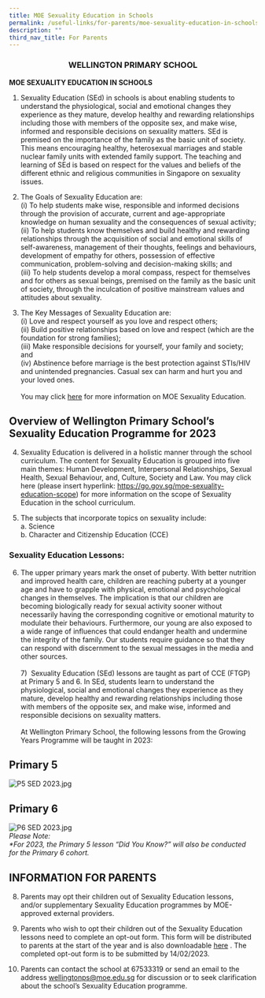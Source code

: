 ```yaml
---
title: MOE Sexuality Education in Schools
permalink: /useful-links/for-parents/moe-sexuality-education-in-schools/
description: ""
third_nav_title: For Parents
---
```

### <center> <strong> WELLINGTON PRIMARY SCHOOL </strong> </center>
	
**MOE SEXUALITY EDUCATION IN SCHOOLS**

1) Sexuality Education (SEd) in schools is about enabling students to understand the physiological, social and emotional changes they experience as they mature, develop healthy and rewarding relationships including those with members of the opposite sex, and make wise, informed and responsible decisions on sexuality matters. SEd is premised on the importance of the family as the basic unit of society. This means encouraging healthy, heterosexual marriages and stable nuclear family units with extended family support. The teaching and learning of SEd is based on respect for the values and beliefs of the different ethnic and religious communities in Singapore on sexuality issues.

2) The Goals of Sexuality Education are:<br>
(i) To help students make wise, responsible and informed decisions through the provision of accurate, current and age-appropriate knowledge on human sexuality and the consequences of sexual activity;<br>
(ii) To help students know themselves and build healthy and rewarding relationships through the acquisition of social and emotional skills of self-awareness, management of their thoughts, feelings and behaviours, development of empathy for others, possession of effective communication, problem-solving and decision-making skills; and<br>
(iii) To help students develop a moral compass, respect for themselves and for others as sexual beings, premised on the family as the basic unit of society, through the inculcation of positive mainstream values and attitudes about sexuality.<br>

3) The Key Messages of Sexuality Education are:<br>
(i) Love and respect yourself as you love and respect others; <br>
(ii) Build positive relationships based on love and respect (which are the foundation for strong families);<br>
(iii) Make responsible decisions for yourself, your family and society; and<br>
(iv) Abstinence before marriage is the best protection against STIs/HIV and unintended pregnancies. Casual sex can harm and hurt you and your loved ones.<br>
<br>You may click [here](https://go.gov.sg/moe-sexuality-education) for more information on MOE Sexuality Education.

Overview of Wellington Primary School’s Sexuality Education Programme for 2023
------------------------------------------------------------------------------

  

4) Sexuality Education is delivered in a holistic manner through the school curriculum. The content for Sexuality Education is grouped into five main themes: Human Development, Interpersonal Relationships, Sexual Health, Sexual Behaviour, and, Culture, Society and Law. You may click here (please insert hyperlink: https://go.gov.sg/moe-sexuality-education-scope) for more information on the scope of Sexuality Education in the school curriculum.

  

5) The subjects that incorporate topics on sexuality include:<br>
a. Science<br>
b. Character and Citizenship Education (CCE)

  

### Sexuality Education Lessons: 

  

6) The upper primary years mark the onset of puberty. With better nutrition and improved health care, children are reaching puberty at a younger age and have to grapple with physical, emotional and psychological changes in themselves. The implication is that our children are becoming biologically ready for sexual activity sooner without necessarily having the corresponding cognitive or emotional maturity to modulate their behaviours. Furthermore, our young are also exposed to a wide range of influences that could endanger health and undermine the integrity of the family. Our students require guidance so that they can respond with discernment to the sexual messages in the media and other sources.<br><br>7)  Sexuality Education (SEd) lessons are taught as part of CCE (FTGP) at Primary 5 and 6. In SEd, students learn to understand the physiological, social and emotional changes they experience as they mature, develop healthy and rewarding relationships including those with members of the opposite sex, and make wise, informed and responsible decisions on sexuality matters.<br> 
<br>At Wellington Primary School, the following lessons from the Growing Years Programme will be taught in 2023:

Primary 5
---------

![P5 SED 2023.jpg](https://wellingtonpri-moe-edu-sg-admin.cwp.sg/qql/slot/u507/For%20Parents/SexED/P5%20SED%202023.jpg)  
  
Primary 6
---------
![P6 SED 2023.jpg](https://wellingtonpri-moe-edu-sg-admin.cwp.sg/qql/slot/u507/For%20Parents/SexED/P6%20SED%202023.jpg)  
_Please Note:_<br>
_\*For 2023, the Primary 5 lesson “Did You Know?” will also be conducted for the Primary 6 cohort._ 

  

INFORMATION FOR PARENTS
-----------------------

8) Parents may opt their children out of Sexuality Education lessons, and/or supplementary Sexuality Education programmes by MOE-approved external providers. 

9) Parents who wish to opt their children out of the Sexuality Education lessons need to complete an opt-out form. This form will be distributed to parents at the start of the year and is also downloadable [here](https://form.gov.sg/63bf5ae1d9fa4500126dfabc) . The completed opt-out form is to be submitted by 14/02/2023.

10) Parents can contact the school at 67533319 or send an email to the address wellingtonps@moe.edu.sg for discussion or to seek clarification about the school’s Sexuality Education programme.